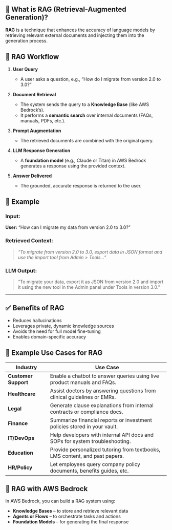 ## 🧠 What is RAG (Retrieval-Augmented Generation)?

**RAG** is a technique that enhances the accuracy of language models by retrieving relevant external documents and injecting them into the generation process.

## 🔁 RAG Workflow

1. **User Query**
   - A user asks a question, e.g., “How do I migrate from version 2.0 to 3.0?”

2. **Document Retrieval**
   - The system sends the query to a **Knowledge Base** (like AWS Bedrock’s).
   - It performs a **semantic search** over internal documents (FAQs, manuals, PDFs, etc.).

3. **Prompt Augmentation**
   - The retrieved documents are combined with the original query.

4. **LLM Response Generation**
   - A **foundation model** (e.g., Claude or Titan) in AWS Bedrock generates a response using the provided context.

5. **Answer Delivered**
   - The grounded, accurate response is returned to the user.

## 📌 Example

### Input:
**User:** “How can I migrate my data from version 2.0 to 3.0?”

### Retrieved Context:
> _“To migrate from version 2.0 to 3.0, export data in JSON format and use the import tool from Admin > Tools...”_

### LLM Output:
> “To migrate your data, export it as JSON from version 2.0 and import it using the new tool in the Admin panel under Tools in version 3.0.”

---

## ✅ Benefits of RAG
- Reduces hallucinations
- Leverages private, dynamic knowledge sources
- Avoids the need for full model fine-tuning
- Enables domain-specific accuracy


## 💼 Example Use Cases for RAG

| **Industry**       | **Use Case**                                                                 |
|--------------------|------------------------------------------------------------------------------|
| **Customer Support** | Enable a chatbot to answer queries using live product manuals and FAQs.     |
| **Healthcare**       | Assist doctors by answering questions from clinical guidelines or EMRs.     |
| **Legal**            | Generate clause explanations from internal contracts or compliance docs.    |
| **Finance**          | Summarize financial reports or investment policies stored in your vault.    |
| **IT/DevOps**        | Help developers with internal API docs and SOPs for system troubleshooting. |
| **Education**        | Provide personalized tutoring from textbooks, LMS content, and past papers. |
| **HR/Policy**        | Let employees query company policy documents, benefits guides, etc.         |


## 🧱 RAG with AWS Bedrock

In AWS Bedrock, you can build a RAG system using:
- **Knowledge Bases** – to store and retrieve relevant data
- **Agents or Flows** – to orchestrate tasks and actions
- **Foundation Models** – for generating the final response

